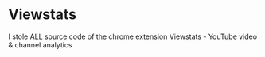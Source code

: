 # Viewstats
I stole ALL source code of the chrome extension Viewstats - YouTube video &amp; channel analytics
